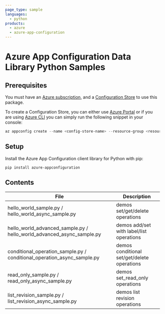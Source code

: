 ```yaml
---
page_type: sample
languages:
  - python
products:
  - azure
  - azure-app-configuration
---
```


# Azure App Configuration Data Library Python Samples

## Prerequisites

You must have an [Azure subscription][azure_sub], and a [Configuration Store][configuration_store] to use this package.

To create a Configuration Store, you can either use [Azure Portal](https://ms.portal.azure.com/#create/Microsoft.Azconfig) or if you are using [Azure CLI][azure_cli] you can simply run the following snippet in your console:

```Powershell
az appconfig create --name <config-store-name> --resource-group <resource-group-name> --location eastus
```

## Setup

Install the Azure App Configuration client library for Python with pip:

```commandline
pip install azure-appconfiguration
```

## Contents

| File | Description |
|-------------|-------------|
| hello_world_sample.py / hello_world_async_sample.py       | demos set/get/delete operations |
| hello_world_advanced_sample.py / hello_world_advanced_async_sample.py | demos add/set with label/list operations |
| conditional_operation_sample.py / conditional_operation_async_sample.py | demos conditional set/get/delete operations |
| read_only_sample.py / read_only_async_sample.py | demos set_read_only operations |
| list_revision_sample.py / list_revision_async_sample.py | demos list revision operations |

<!-- LINKS -->
[azure_sub]: https://azure.microsoft.com/free/
[azure_cli]: https://docs.microsoft.com/cli/azure
[configuration_store]: https://azure.microsoft.com/services/app-configuration/
